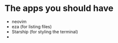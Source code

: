 # The apps you should have

- neovim
- eza (for listing files)
- Starship (for styling the terminal)
- 